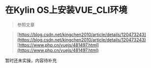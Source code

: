 # 在Kylin OS上安装VUE_CLI环境

> 参照文章

> [https://blog.csdn.net/kingchen2010/article/details/120473243](https://blog.csdn.net/kingchen2010/article/details/120473243)
> [https://www.php.cn/vuejs/481497.html](https://www.php.cn/vuejs/481497.html)

暂时还未实操，内容待补充
